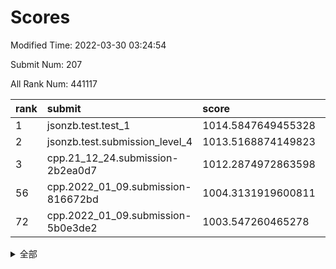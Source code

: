 # Scores

Modified Time: 2022-03-30 03:24:54

Submit Num: 207

All Rank Num: 441117

| rank |               submit               |       score        |       sigma        | pk_num |
| :--- | :--------------------------------- | :----------------- | :----------------- | :----- |
| 1    | jsonzb.test.test_1                 | 1014.5847649455328 | 0.8232608043158991 | 8525   |
| 2    | jsonzb.test.submission_level_4     | 1013.5168874149823 | 0.8665945961283934 | 8525   |
| 3    | cpp.21_12_24.submission-2b2ea0d7   | 1012.2874972863598 | 0.7801623568570077 | 8522   |
| 56   | cpp.2022_01_09.submission-816672bd | 1004.3131919600811 | 0.7127361090812113 | 8528   |
| 72   | cpp.2022_01_09.submission-5b0e3de2 | 1003.547260465278  | 0.7246431437138284 | 8527   |


<details>
<summary>全部</summary>

| rank |                 submit                 |       score        |       sigma        | pk_num |
| :--- | :------------------------------------- | :----------------- | :----------------- | :----- |
| 1    | jsonzb.test.test_1                     | 1014.5847649455328 | 0.8232608043158991 | 8525   |
| 2    | jsonzb.test.submission_level_4         | 1013.5168874149823 | 0.8665945961283934 | 8525   |
| 3    | cpp.21_12_24.submission-2b2ea0d7       | 1012.2874972863598 | 0.7801623568570077 | 8522   |
| 4    | gobigger.level_3.submission_level_3_42 | 1012.0900189415664 | 0.7795146102868636 | 8520   |
| 5    | gobigger.level_3.submission_level_3_1  | 1011.571197997287  | 0.7506343462974472 | 8526   |
| 6    | gobigger.level_3.submission_level_3_33 | 1011.5501945385722 | 0.7767897395785639 | 8526   |
| 7    | gobigger.level_3.submission_level_3_34 | 1011.3543983202821 | 0.7880770656526717 | 8522   |
| 8    | gobigger.level_3.submission_level_3_44 | 1011.3443580994053 | 0.7595508456087157 | 8525   |
| 9    | gobigger.level_3.submission_level_3_10 | 1011.319655118476  | 0.7740506295208013 | 8525   |
| 10   | gobigger.level_3.submission_level_3_26 | 1011.2644202707992 | 0.7850640344211595 | 8521   |
| 11   | gobigger.level_3.submission_level_3_15 | 1011.1852044046769 | 0.7801806647680225 | 8529   |
| 12   | gobigger.level_3.submission_level_3_16 | 1011.0511796549207 | 0.7688878721607786 | 8525   |
| 13   | gobigger.level_3.submission_level_3_46 | 1010.9931604910493 | 0.774714190005714  | 8527   |
| 14   | gobigger.level_3.submission_level_3_23 | 1010.8958360598939 | 0.7784927767999631 | 8519   |
| 15   | gobigger.level_3.submission_level_3_37 | 1010.6601131986502 | 0.7469256212063718 | 8528   |
| 16   | gobigger.level_3.submission_level_3_14 | 1010.6315791168547 | 0.7740515011124542 | 8529   |
| 17   | gobigger.level_3.submission_level_3_2  | 1010.5487780210962 | 0.8056774944963695 | 8527   |
| 18   | gobigger.level_3.submission_level_3_31 | 1010.5155388749425 | 0.7746976870078344 | 8520   |
| 19   | gobigger.level_3.submission_level_3_0  | 1010.5066977196304 | 0.7967423310105664 | 8523   |
| 20   | gobigger.level_3.submission_level_3_28 | 1010.4462210454623 | 0.7695668414005075 | 8523   |
| 21   | gobigger.level_3.submission_level_3_18 | 1010.3785844514396 | 0.7781634360138555 | 8524   |
| 22   | gobigger.level_3.submission_level_3_39 | 1010.2387591001366 | 0.7692251423133737 | 8522   |
| 23   | gobigger.level_3.submission_level_3_35 | 1010.1376419278625 | 0.7430874805822366 | 8523   |
| 24   | gobigger.level_3.submission_level_3_22 | 1010.0465841780259 | 0.7675500415851725 | 8519   |
| 25   | gobigger.level_3.submission_level_3_48 | 1010.00367054983   | 0.7682478965567355 | 8518   |
| 26   | gobigger.level_3.submission_level_3_17 | 1010.0015312275259 | 0.7853634605615956 | 8521   |
| 27   | gobigger.level_3.submission_level_3_11 | 1009.9890114149191 | 0.7371795212996638 | 8527   |
| 28   | gobigger.level_3.submission_level_3_13 | 1009.8927178412952 | 0.7625872132384256 | 8525   |
| 29   | gobigger.level_3.submission_level_3_3  | 1009.7760645159874 | 0.7596697210385945 | 8524   |
| 30   | gobigger.level_3.submission_level_3_43 | 1009.7407675883762 | 0.7519898510764447 | 8523   |
| 31   | gobigger.level_3.submission_level_3_8  | 1009.732502684252  | 0.7541042146689545 | 8525   |
| 32   | gobigger.level_3.submission_level_3_19 | 1009.7304388914027 | 0.7708610800604272 | 8527   |
| 33   | gobigger.level_3.submission_level_3_29 | 1009.4521661323796 | 0.7537401373977312 | 8528   |
| 34   | gobigger.level_3.submission_level_3_21 | 1009.3504866150223 | 0.7525354487343582 | 8525   |
| 35   | gobigger.level_3.submission_level_3_6  | 1009.3028574155109 | 0.7519098623967486 | 8528   |
| 36   | gobigger.level_3.submission_level_3_47 | 1009.2428655911051 | 0.7566025414602924 | 8527   |
| 37   | gobigger.level_3.submission_level_3_27 | 1009.1558729754718 | 0.7448854001844715 | 8524   |
| 38   | gobigger.level_3.submission_level_3_25 | 1009.1534081450976 | 0.7438083695863755 | 8527   |
| 39   | gobigger.level_3.submission_level_3_24 | 1009.0973627974305 | 0.7379338733177625 | 8522   |
| 40   | gobigger.level_3.submission_level_3_30 | 1008.9720714874517 | 0.7546817724576986 | 8525   |
| 41   | gobigger.level_3.submission_level_3_20 | 1008.8961856231034 | 0.7546181104320905 | 8520   |
| 42   | gobigger.level_3.submission_level_3_4  | 1008.8807670491158 | 0.7411739474638005 | 8528   |
| 43   | gobigger.level_3.submission_level_3_32 | 1008.8748448344704 | 0.7464563194252541 | 8525   |
| 44   | gobigger.level_3.submission_level_3_38 | 1008.8454878568651 | 0.745495055929675  | 8523   |
| 45   | gobigger.level_3.submission_level_3_40 | 1008.7933943010423 | 0.7581130168113601 | 8528   |
| 46   | gobigger.level_3.submission_level_3_5  | 1008.7676165089152 | 0.7363847744857173 | 8525   |
| 47   | gobigger.level_3.submission_level_3_41 | 1008.4996613747516 | 0.7317188799240415 | 8522   |
| 48   | gobigger.level_3.submission_level_3_45 | 1008.4860053159935 | 0.7337896971707669 | 8522   |
| 49   | gobigger.level_3.submission_level_3_49 | 1008.4717475951318 | 0.7365072632031893 | 8524   |
| 50   | gobigger.level_3.submission_level_3_12 | 1008.4479043854049 | 0.7670732638173479 | 8527   |
| 51   | gobigger.level_3.submission_level_3_7  | 1008.213698387539  | 0.7224837006298988 | 8529   |
| 52   | gobigger.level_3.submission_level_3_9  | 1007.9686463451322 | 0.7525668204835639 | 8521   |
| 53   | gobigger.level_3.submission_level_3_36 | 1007.8512347191732 | 0.7457054849910029 | 8525   |
| 54   | gobigger.level_1.submission_level_1_8  | 1005.0525557396219 | 0.7205960080251136 | 8524   |
| 55   | gobigger.level_1.submission_level_1_43 | 1004.3271238633994 | 0.7171015635598271 | 8526   |
| 56   | cpp.2022_01_09.submission-816672bd     | 1004.3131919600811 | 0.7127361090812113 | 8528   |
| 57   | gobigger.level_1.submission_level_1_33 | 1004.0459317926749 | 0.7139741442176544 | 8523   |
| 58   | gobigger.level_1.submission_level_1_31 | 1004.0240871044131 | 0.7062854750604494 | 8523   |
| 59   | gobigger.level_1.submission_level_1_41 | 1004.002512544139  | 0.7121537360409169 | 8521   |
| 60   | gobigger.level_1.submission_level_1_17 | 1003.8816379221801 | 0.707025422471807  | 8525   |
| 61   | gobigger.level_1.submission_level_1_49 | 1003.8503775933631 | 0.7094016327895659 | 8523   |
| 62   | gobigger.level_1.submission_level_1_20 | 1003.8488365053478 | 0.7147146410617766 | 8517   |
| 63   | gobigger.level_1.submission_level_1_48 | 1003.8424858203763 | 0.715781385447362  | 8524   |
| 64   | gobigger.level_1.submission_level_1_30 | 1003.792711228963  | 0.7117389296213236 | 8520   |
| 65   | gobigger.level_1.submission_level_1_2  | 1003.770942109581  | 0.7113854166889118 | 8522   |
| 66   | gobigger.level_1.submission_level_1_45 | 1003.7319838834169 | 0.7128588239320812 | 8523   |
| 67   | gobigger.level_1.submission_level_1_35 | 1003.7283172711803 | 0.719819626408867  | 8527   |
| 68   | gobigger.level_1.submission_level_1_34 | 1003.709773399174  | 0.7096019787868428 | 8523   |
| 69   | gobigger.level_1.submission_level_1_39 | 1003.6810527129813 | 0.7067634771051049 | 8522   |
| 70   | gobigger.level_1.submission_level_1_1  | 1003.6547198118824 | 0.7337208997910115 | 8527   |
| 71   | gobigger.level_1.submission_level_1_14 | 1003.5497166989866 | 0.7066771276433713 | 8527   |
| 72   | cpp.2022_01_09.submission-5b0e3de2     | 1003.547260465278  | 0.7246431437138284 | 8527   |
| 73   | gobigger.level_1.submission_level_1_23 | 1003.5429062611283 | 0.7253815923847184 | 8522   |
| 74   | gobigger.level_1.submission_level_1_38 | 1003.5007530107389 | 0.7159421160777465 | 8525   |
| 75   | gobigger.level_1.submission_level_1_42 | 1003.4910831369638 | 0.7164982524975587 | 8526   |
| 76   | gobigger.level_1.submission_level_1_18 | 1003.4730472236105 | 0.7123101186780348 | 8523   |
| 77   | gobigger.level_1.submission_level_1_21 | 1003.3830242128761 | 0.7131165347379864 | 8523   |
| 78   | gobigger.level_1.submission_level_1_4  | 1003.3373812302482 | 0.7191632015150468 | 8525   |
| 79   | gobigger.level_1.submission_level_1_5  | 1003.327076750385  | 0.7182845027625044 | 8529   |
| 80   | gobigger.level_1.submission_level_1_37 | 1003.2586290484251 | 0.6993030855982738 | 8526   |
| 81   | gobigger.level_1.submission_level_1_15 | 1003.2578945024408 | 0.7069955837061823 | 8519   |
| 82   | gobigger.level_1.submission_level_1_26 | 1003.248337919364  | 0.7213223763515242 | 8531   |
| 83   | gobigger.level_1.submission_level_1_32 | 1003.2471716140881 | 0.7081084912849406 | 8528   |
| 84   | gobigger.level_1.submission_level_1_46 | 1003.2328432809757 | 0.7151879392618177 | 8528   |
| 85   | gobigger.level_1.submission_level_1_13 | 1003.2251491926262 | 0.7165511147742405 | 8527   |
| 86   | gobigger.level_1.submission_level_1_28 | 1003.0825493346904 | 0.7130440354265806 | 8521   |
| 87   | gobigger.level_1.submission_level_1_10 | 1003.0049160902275 | 0.706707281867896  | 8525   |
| 88   | gobigger.level_1.submission_level_1_36 | 1002.9928195521284 | 0.7125992127469057 | 8525   |
| 89   | gobigger.level_1.submission_level_1_12 | 1002.9025803659488 | 0.7156236943587886 | 8519   |
| 90   | gobigger.level_1.submission_level_1_27 | 1002.8998103184825 | 0.7260040798579298 | 8520   |
| 91   | gobigger.level_1.submission_level_1_25 | 1002.8354244601974 | 0.7038964303760116 | 8526   |
| 92   | gobigger.level_1.submission_level_1_16 | 1002.8241541861363 | 0.7149538322458967 | 8525   |
| 93   | gobigger.level_1.submission_level_1_29 | 1002.7511055945499 | 0.7245854252428484 | 8525   |
| 94   | gobigger.level_1.submission_level_1_11 | 1002.7502457938801 | 0.7114686977107741 | 8520   |
| 95   | gobigger.level_1.submission_level_1_0  | 1002.7256501875811 | 0.7173798506717771 | 8524   |
| 96   | gobigger.level_1.submission_level_1_44 | 1002.6671350717397 | 0.7039373491899045 | 8525   |
| 97   | gobigger.level_1.submission_level_1_6  | 1002.6136962794153 | 0.7136680915638798 | 8522   |
| 98   | gobigger.level_1.submission_level_1_7  | 1002.4738945946536 | 0.7170244056751942 | 8522   |
| 99   | gobigger.level_1.submission_level_1_47 | 1002.4027636436915 | 0.7022484764458249 | 8526   |
| 100  | gobigger.level_1.submission_level_1_24 | 1002.2529322855264 | 0.7159868856616372 | 8523   |
| 101  | gobigger.level_1.submission_level_1_40 | 1002.177980180191  | 0.7153058358750493 | 8520   |
| 102  | gobigger.level_1.submission_level_1_19 | 1001.8782288251845 | 0.6983509545811419 | 8520   |
| 103  | gobigger.level_1.submission_level_1_9  | 1001.6718767502592 | 0.7137303091397142 | 8525   |
| 104  | gobigger.level_1.submission_level_1_3  | 1001.2236574834453 | 0.7102664872728223 | 8530   |
| 105  | gobigger.level_1.submission_level_1_22 | 1000.8442064411165 | 0.710652453809538  | 8519   |
| 106  | gobigger.random.submission_random_36   | 997.7916972437191  | 0.7021102505176485 | 8521   |
| 107  | gobigger.random.submission_random_39   | 997.5508163662846  | 0.6933350637611189 | 8525   |
| 108  | gobigger.random.submission_random_15   | 996.9978464043579  | 0.6975108544904022 | 8528   |
| 109  | gobigger.random.submission_random_32   | 996.9461644929067  | 0.7062458078600726 | 8524   |
| 110  | gobigger.random.submission_random_6    | 996.7623337468596  | 0.6967646732794947 | 8520   |
| 111  | gobigger.random.submission_random_47   | 996.7554326145278  | 0.7169295466428953 | 8525   |
| 112  | gobigger.random.submission_random_27   | 996.6687572340354  | 0.7176328463145281 | 8520   |
| 113  | gobigger.random.submission_random_40   | 996.5834281299107  | 0.7094071063217956 | 8520   |
| 114  | gobigger.random.submission_random_19   | 996.5421161386441  | 0.7038017522740265 | 8524   |
| 115  | gobigger.random.submission_random_29   | 996.4913210045802  | 0.6995651728575529 | 8524   |
| 116  | gobigger.random.submission_random_18   | 996.4784237228699  | 0.6964135977999922 | 8524   |
| 117  | gobigger.random.submission_random_26   | 996.4700725381026  | 0.7036549253782154 | 8521   |
| 118  | gobigger.random.submission_random_23   | 996.4516934694161  | 0.711358544127161  | 8517   |
| 119  | gobigger.random.submission_random_42   | 996.4364506903796  | 0.7102934691544288 | 8523   |
| 120  | gobigger.random.submission_random_8    | 996.415709568801   | 0.6996320287226293 | 8523   |
| 121  | gobigger.random.submission_random_41   | 996.4058505480563  | 0.7256439708152382 | 8528   |
| 122  | gobigger.random.submission_random_30   | 996.391337711287   | 0.7258250661348762 | 8527   |
| 123  | gobigger.random.submission_random_9    | 996.3910454200922  | 0.7174361571662444 | 8519   |
| 124  | gobigger.random.submission_random_45   | 996.3636893785771  | 0.7012433338908604 | 8516   |
| 125  | gobigger.random.submission_random_0    | 996.3294309178649  | 0.7077552784839766 | 8521   |
| 126  | gobigger.random.submission_random_34   | 996.2890767565533  | 0.7173177352016787 | 8516   |
| 127  | gobigger.random.submission_random_12   | 996.217865533238   | 0.7068689065495452 | 8523   |
| 128  | gobigger.random.submission_random_37   | 996.1836791902012  | 0.695629889652685  | 8522   |
| 129  | gobigger.random.submission_random_2    | 996.1534813665132  | 0.7087754317392055 | 8527   |
| 130  | gobigger.random.submission_random_20   | 996.1224394404883  | 0.6992929025746503 | 8520   |
| 131  | gobigger.random.submission_random_4    | 996.0651951071694  | 0.715430109926603  | 8526   |
| 132  | gobigger.random.submission_random_16   | 996.0323941408944  | 0.7185243010523036 | 8526   |
| 133  | gobigger.random.submission_random_5    | 996.0181079154817  | 0.7095498279642601 | 8525   |
| 134  | gobigger.random.submission_random_24   | 996.0073403145932  | 0.7184007905820797 | 8523   |
| 135  | gobigger.random.submission_random_1    | 995.9808600588115  | 0.7125034002514772 | 8528   |
| 136  | gobigger.random.submission_random_43   | 995.9567734209616  | 0.7134247939325252 | 8526   |
| 137  | gobigger.random.submission_random_3    | 995.9046380528576  | 0.7281995399007257 | 8528   |
| 138  | gobigger.random.submission_random_25   | 995.8998199636651  | 0.701023038718793  | 8524   |
| 139  | gobigger.random.submission_random_22   | 995.8764180393968  | 0.7286541561597004 | 8518   |
| 140  | gobigger.random.submission_random_28   | 995.7601782276505  | 0.7011583853194124 | 8527   |
| 141  | gobigger.random.submission_random_17   | 995.7354074539061  | 0.7079945449157602 | 8519   |
| 142  | gobigger.random.submission_random_31   | 995.6974011691306  | 0.7020368951032218 | 8525   |
| 143  | gobigger.random.submission_random_44   | 995.5974732187468  | 0.7188960624726574 | 8521   |
| 144  | gobigger.random.submission_random_46   | 995.5540097484901  | 0.704045017594597  | 8523   |
| 145  | gobigger.random.submission_random_21   | 995.5537743778306  | 0.7209053865188079 | 8527   |
| 146  | gobigger.random.submission_random_33   | 995.550895511184   | 0.7126239792446596 | 8524   |
| 147  | gobigger.random.submission_random_13   | 995.5256303276412  | 0.7095907776862672 | 8527   |
| 148  | gobigger.random.submission_random_7    | 995.4716708141548  | 0.7116694793140456 | 8526   |
| 149  | gobigger.random.submission_random_38   | 995.320837448101   | 0.7241292700928593 | 8526   |
| 150  | gobigger.random.submission_random_49   | 995.276827901641   | 0.6991685678844338 | 8526   |
| 151  | gobigger.random.submission_random_10   | 995.2325591083854  | 0.7239759742083536 | 8527   |
| 152  | gobigger.random.submission_random_11   | 995.13511310084    | 0.718067505647807  | 8520   |
| 153  | gobigger.random.submission_random_35   | 994.9998649055866  | 0.7124472596555401 | 8523   |
| 154  | gobigger.random.submission_random_14   | 994.6568440752336  | 0.7136047698445005 | 8525   |
| 155  | gobigger.random.submission_random_48   | 994.5929520387307  | 0.738163507821344  | 8529   |
| 156  | gobigger.level_2.submission_level_2_26 | 994.1580412732021  | 0.7313086111549101 | 8529   |
| 157  | gobigger.level_2.submission_level_2_19 | 993.682943146955   | 0.7449192405124243 | 8525   |
| 158  | gobigger.level_2.submission_level_2_34 | 993.6419378270363  | 0.7422033709814178 | 8524   |
| 159  | gobigger.level_2.submission_level_2_30 | 993.6175465389564  | 0.7392932989071128 | 8524   |
| 160  | gobigger.level_2.submission_level_2_1  | 993.5936436956295  | 0.7456018526905143 | 8523   |
| 161  | gobigger.level_2.submission_level_2_12 | 993.5533819564223  | 0.7406402477247066 | 8519   |
| 162  | gobigger.level_2.submission_level_2_22 | 993.5491128157377  | 0.7475705502467674 | 8523   |
| 163  | gobigger.level_2.submission_level_2_39 | 993.4196972593387  | 0.7259351926651234 | 8520   |
| 164  | gobigger.level_2.submission_level_2_5  | 993.3776007238793  | 0.7284028818961854 | 8527   |
| 165  | gobigger.level_2.submission_level_2_10 | 993.2050167186413  | 0.7242664791634219 | 8527   |
| 166  | gobigger.level_2.submission_level_2_46 | 993.1537797569398  | 0.7338294121511116 | 8521   |
| 167  | gobigger.level_2.submission_level_2_41 | 993.1520191593962  | 0.7333360336533876 | 8526   |
| 168  | gobigger.level_2.submission_level_2_40 | 993.1083461368937  | 0.7539969247543736 | 8519   |
| 169  | gobigger.level_2.submission_level_2_31 | 992.9911088590183  | 0.7184413002126885 | 8522   |
| 170  | gobigger.level_2.submission_level_2_42 | 992.9348413242569  | 0.7333244101399589 | 8524   |
| 171  | gobigger.level_2.submission_level_2_8  | 992.7949631114172  | 0.7578560446374183 | 8526   |
| 172  | gobigger.level_2.submission_level_2_23 | 992.7948428591143  | 0.7349883190456231 | 8523   |
| 173  | gobigger.level_2.submission_level_2_15 | 992.7826807405899  | 0.7397464180931576 | 8520   |
| 174  | gobigger.level_2.submission_level_2_6  | 992.6099956831151  | 0.7346031055946007 | 8522   |
| 175  | gobigger.level_2.submission_level_2_16 | 992.6066088083934  | 0.7371030592846418 | 8525   |
| 176  | gobigger.level_2.submission_level_2_43 | 992.6042460240348  | 0.7367298641522219 | 8523   |
| 177  | gobigger.level_2.submission_level_2_48 | 992.5839376729177  | 0.7529343185424049 | 8527   |
| 178  | gobigger.level_2.submission_level_2_24 | 992.507854007294   | 0.7452208485672734 | 8526   |
| 179  | gobigger.level_2.submission_level_2_13 | 992.4915161326137  | 0.7611554102924125 | 8524   |
| 180  | gobigger.level_2.submission_level_2_45 | 992.4527859960435  | 0.7422652738440773 | 8526   |
| 181  | gobigger.level_2.submission_level_2_32 | 992.4069753480868  | 0.7386893574229464 | 8523   |
| 182  | gobigger.level_2.submission_level_2_47 | 992.3922038009626  | 0.7320484145000592 | 8527   |
| 183  | gobigger.level_2.submission_level_2_49 | 992.3005045435139  | 0.7362138314035639 | 8528   |
| 184  | gobigger.level_2.submission_level_2_7  | 992.2831271334086  | 0.7469278753951598 | 8524   |
| 185  | gobigger.level_2.submission_level_2_28 | 992.246844598827   | 0.7427080021804153 | 8525   |
| 186  | gobigger.level_2.submission_level_2_9  | 992.2407228625461  | 0.7578997985811358 | 8523   |
| 187  | gobigger.level_2.submission_level_2_21 | 992.1548924266782  | 0.743910739329166  | 8528   |
| 188  | gobigger.level_2.submission_level_2_35 | 991.995518892932   | 0.7422900616776074 | 8522   |
| 189  | gobigger.level_2.submission_level_2_3  | 991.96753661397    | 0.7459088675330751 | 8524   |
| 190  | gobigger.level_2.submission_level_2_25 | 991.8128242640119  | 0.7593694491552214 | 8525   |
| 191  | gobigger.level_2.submission_level_2_27 | 991.7851769006828  | 0.7289997166285866 | 8527   |
| 192  | gobigger.level_2.submission_level_2_0  | 991.7414040189509  | 0.7407060448507385 | 8526   |
| 193  | gobigger.level_2.submission_level_2_4  | 991.7293436996457  | 0.7465376173877246 | 8527   |
| 194  | gobigger.level_2.submission_level_2_17 | 991.709172882048   | 0.7871163443215764 | 8528   |
| 195  | gobigger.level_2.submission_level_2_36 | 991.6157697390516  | 0.739372281853955  | 8525   |
| 196  | gobigger.level_2.submission_level_2_14 | 991.4464616790731  | 0.7511254690158109 | 8522   |
| 197  | gobigger.level_2.submission_level_2_20 | 991.4057073209314  | 0.7451999568384524 | 8522   |
| 198  | gobigger.level_2.submission_level_2_2  | 991.1647840726208  | 0.7498215263456911 | 8527   |
| 199  | gobigger.level_2.submission_level_2_38 | 991.0405538219239  | 0.7603657224347034 | 8519   |
| 200  | gobigger.level_2.submission_level_2_44 | 990.9377642765194  | 0.7372264801336156 | 8525   |
| 201  | gobigger.level_2.submission_level_2_29 | 990.9103578454844  | 0.771081803974681  | 8518   |
| 202  | gobigger.level_2.submission_level_2_33 | 990.8900180018928  | 0.7588111085870077 | 8518   |
| 203  | gobigger.level_2.submission_level_2_18 | 990.8759244487688  | 0.7543451495545228 | 8528   |
| 204  | gobigger.level_2.submission_level_2_37 | 990.7227210556982  | 0.7738466341285799 | 8528   |
| 205  | gobigger.level_2.submission_level_2_11 | 990.6256145223497  | 0.7456096659940362 | 8519   |
| 206  | gobigger.none.submission_none_0        | 977.3597460067339  | 1.2983563194238836 | 8527   |
| 207  | gobigger.none.submission_none_1        | 975.6656235460645  | 1.4801351349174472 | 8528   |

</details>